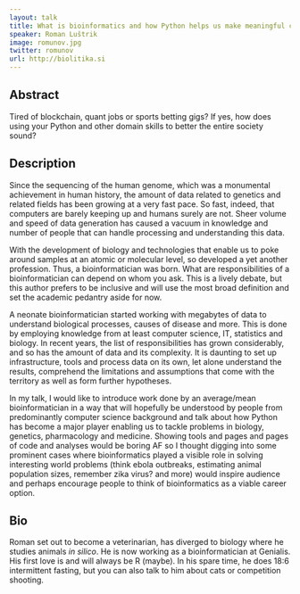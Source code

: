 ```yaml
---
layout: talk
title: What is bioinformatics and how Python helps us make meaningful contributions to society
speaker: Roman Luštrik
image: romunov.jpg
twitter: romunov
url: http://biolitika.si
---
```


## Abstract
Tired of blockchain, quant jobs or sports betting gigs? If yes, how does using your Python and other domain skills to better the entire society sound?

## Description
Since the sequencing of the human genome, which was a monumental achievement in human history, the amount of data related to genetics and related fields has been growing at a very fast pace. So fast, indeed, that computers are barely keeping up and humans surely are not. Sheer volume and speed of data generation has caused a vacuum in knowledge and number of people that can handle processing and understanding this data.

With the development of biology and technologies that enable us to poke around samples at an atomic or molecular level, so developed a yet another profession. Thus, a bioinformatician was born. What are responsibilities of a bioinformatician can depend on whom you ask. This is a lively debate, but this author prefers to be inclusive and will use the most broad definition and set the academic pedantry aside for now.

A neonate bioinformatician started working with megabytes of data to understand biological processes, causes of disease and more. This is done by employing knowledge from at least computer science, IT, statistics and biology. In recent years, the list of responsibilities has grown considerably, and so has the amount of data and its complexity. It is daunting to set up infrastructure, tools and process data on its own, let alone understand the results, comprehend the limitations and assumptions that come with the territory as well as form further hypotheses.

In my talk, I would like to introduce work done by an average/mean bioinformatician in a way that will hopefully be understood by people from predominantly computer science background and talk about how Python has become a major player enabling us to tackle problems in biology, genetics, pharmacology and medicine. Showing tools and pages and pages of code and analyses would be boring AF so I thought digging into some prominent cases where bioinformatics played a visible role in solving interesting world problems (think ebola outbreaks, estimating animal population sizes, remember zika virus? and more) would inspire audience and perhaps encourage people to think of bioinformatics as a viable career option.

## Bio
Roman set out to become a veterinarian, has diverged to biology where he studies animals _in silico_. He is now working as a bioinformatician at Genialis. His first love is and will always be R (maybe). In his spare time, he does 18:6 intermittent fasting, but you can also talk to him about cats or competition shooting.

